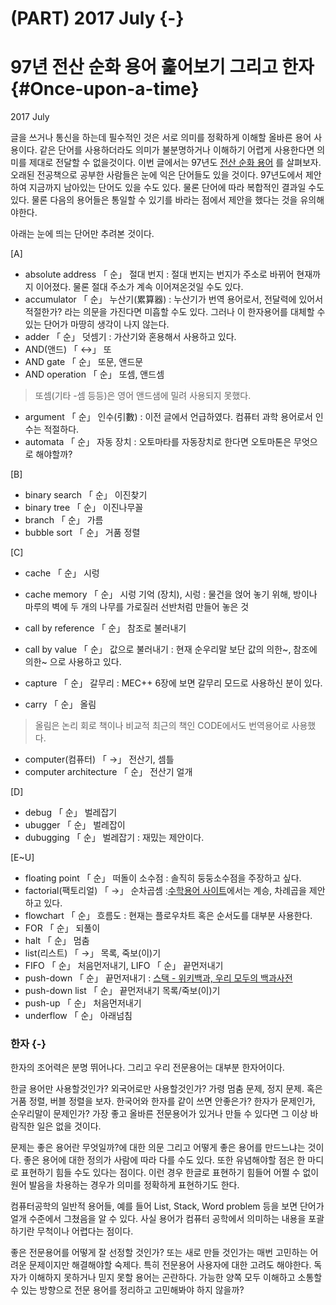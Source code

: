 
# (PART) 2017 July {-} 
# 97년 전산 순화 용어 훑어보기 그리고 한자 {#Once-upon-a-time}
2017 July

글을 쓰거나 통신을 하는데 필수적인 것은 서로 의미를 정확하게 이해할 올바른 용어 사용이다. 같은 단어를 사용하더라도 의미가 불분명하거나 이해하기 어렵게 사용한다면 의미를 제대로 전달할 수 없을것이다. 
이번 글에서는 97년도 [전산 순화 용어](https://wiki.kldp.org/KoreanDoc/html/Translation-KLDP/compword.txt) 를 살펴보자. 오래된 전공책으로 공부한 사람들은 눈에 익은 단어들도 있을 것이다. 97년도에서 제안하여 지금까지 남아있는 단어도 있을 수도 있다. 물론 단어에 따라 복합적인 결과일 수도 있다. 물론 다음의 용어들은 통일할 수 있기를 바라는 점에서 제안을 했다는 것을 유의해야한다.

아래는 눈에 띄는 단어만 추려본 것이다.

[A]

- absolute address 「 순」 절대 번지 : 절대 번지는 번지가 주소로 바뀌어 현재까지 이어졌다. 물론 절대 주소가 계속 이어져온것일 수도 있다.
- accumulator 「 순」 누산기(累算器) : 누산기가 번역 용어로서, 전달력에 있어서 적절한가? 라는 의문을 가진다면 미흡할 수도 있다. 그러나 이 한자용어를 대체할 수 있는 단어가 마땅히 생각이 나지 않는다.
- adder 「 순」 덧셈기 : 가산기와 혼용해서 사용하고 있다. 
- AND(앤드) 「 ↔」 또
- AND gate 「 순」 또문, 앤드문
- AND operation 「 순」 또셈, 앤드셈

> 또셈(기타 -셈 등등)은 영어 앤드샘에 밀려 사용되지 못했다. 

- argument 「 순」 인수(引數) : 이전 글에서 언급하였다. 컴퓨터 과학 용어로서 인수는 적절하다.
- automata 「 순」 자동 장치 : 오토마타를 자동장치로 한다면 오토마톤은 무엇으로 해야할까? 

[B]

- binary search 「 순」 이진찾기
- binary tree 「 순」 이진나무꼴
- branch 「 순」 가름
- bubble sort 「 순」 거품 정렬

[C]

- cache 「 순」 시렁
- cache memory 「 순」 시렁 기억 (장치), 시렁 : 물건을 얹어 놓기 위해, 방이나 마루의 벽에 두 개의 나무를 가로질러 선반처럼 만들어 놓은 것 

- call by reference 「 순」 참조로 불러내기
- call by value 「 순」 값으로 불러내기 : 현재 순우리말 보단 값의 의한~, 참조에 의한~ 으로 사용하고 있다. 
- capture 「 순」 갈무리 : MEC++ 6장에 보면 갈무리 모드로 사용하신 분이 있다. 
- carry 「 순」 올림

> 올림은 논리 회로 책이나 비교적 최근의 책인 CODE에서도 번역용어로 사용했다. 

- computer(컴퓨터) 「 →」 전산기, 셈틀
- computer architecture 「 순」 전산기 얼개

[D]

- debug 「 순」 벌레잡기
- ubugger 「 순」 벌레잡이
- dubugging 「 순」 벌레잡기 : 재밌는 제안이다. 

[E~U]

- floating point 「 순」 떠돌이 소수점 : 솔직히 둥둥소수점을 주장하고 싶다.  
- factorial(팩토리얼) 「 →」 순차곱셈 :[수학용어 사이트](http://icms.kaist.ac.kr/new_sub05/sub05_04.php)에서는 계승, 차례곱을 제안하고 있다. 
- flowchart 「 순」 흐름도 : 현재는 플로우차트 혹은 순서도를 대부분 사용한다.
- FOR 「 순」 되풀이
- halt 「 순」 멈춤 
- list(리스트) 「 →」 목록, 죽보(이)기
- FIFO 「 순」 처음먼저내기, LIFO 「 순」 끝먼저내기
- push-down 「 순」 끝먼저내기 : [스택 - 위키백과, 우리 모두의 백과사전](https://ko.wikipedia.org/wiki/%EC%8A%A4%ED%83%9D) 
- push-down list 「 순」 끝먼저내기 목록/죽보(이)기
- push-up 「 순」 처음먼저내기
- underflow 「 순」 아래넘침

### 한자 {-}
한자의 조어력은 분명 뛰어나다. 그리고 우리 전문용어는 대부분 한자어이다. 

한글 용어만 사용할것인가? 외국어로만 사용할것인가? 가령 멈춤 문제, 정지 문제. 혹은 거품 정렬, 버블 정렬을 보자. 한국어와 한자를 같이 쓰면 안좋은가? 한자가 문제인가, 순우리말이 문제인가? 가장 좋고 올바른 전문용어가 있거나 만들 수 있다면 그 이상 바람직한 일은 없을 것이다.

문제는 좋은 용어란 무엇일까?에 대한 의문 그리고 어떻게 좋은 용어를 만드느냐는 것이다. 좋은 용어에 대한 정의가 사람에 따라 다를 수도 있다. 또한 유념해야할 점은 한 마디로 표현하기 힘들 수도 있다는 점이다. 이런 경우 한글로 표현하기 힘들어 어쩔 수 없이 원어 발음을 차용하는 경우가 의미를 정확하게 표현하기도 한다. 

컴퓨터공학의 일반적 용어들, 예를 들어 List, Stack, Word problem 등을 보면 단어가 얼개 수준에서 그쳤음을 알 수 있다.  사실 용어가 컴퓨터 공학에서 의미하는 내용을 포괄하기란 무척이나 어렵다는 점이다. 

좋은 전문용어를 어떻게 잘 선정할 것인가? 또는 새로 만들 것인가는 매번 고민하는 어려운 문제이지만 해결해야할 숙제다. 특히 전문용어 사용자에 대한 고려도 해야한다. 독자가 이해하지 못하거나 믿지 못할 용어는 곤란하다. 가능한 양쪽 모두 이해하고 소통할 수 있는 방향으로 전문 용어를 정리하고 고민해봐야 하지 않을까?



